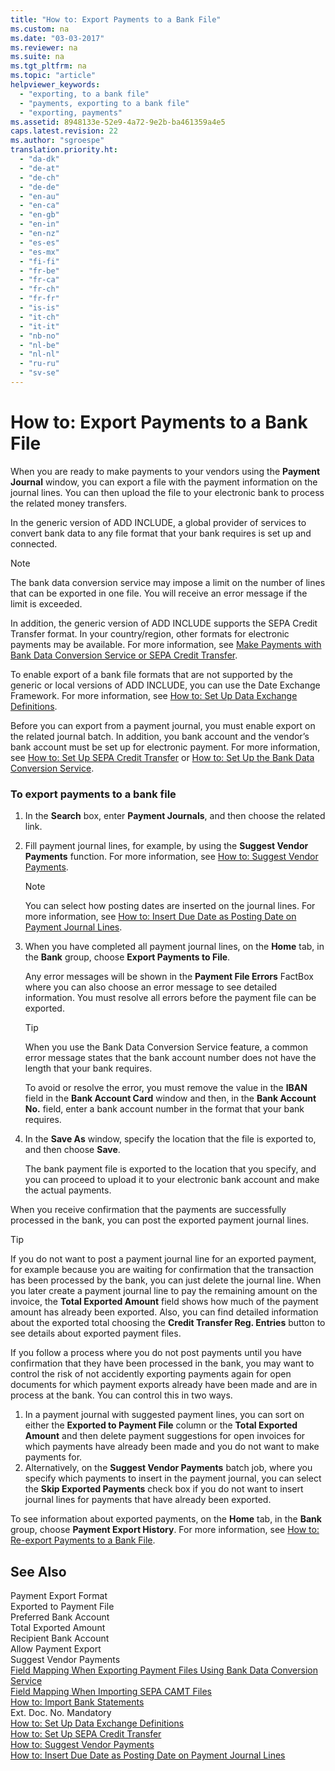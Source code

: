 ```yaml
---
title: "How to: Export Payments to a Bank File"
ms.custom: na
ms.date: "03-03-2017"
ms.reviewer: na
ms.suite: na
ms.tgt_pltfrm: na
ms.topic: "article"
helpviewer_keywords: 
  - "exporting, to a bank file"
  - "payments, exporting to a bank file"
  - "exporting, payments"
ms.assetid: 8948133e-52e9-4a72-9e2b-ba461359a4e5
caps.latest.revision: 22
ms.author: "sgroespe"
translation.priority.ht: 
  - "da-dk"
  - "de-at"
  - "de-ch"
  - "de-de"
  - "en-au"
  - "en-ca"
  - "en-gb"
  - "en-in"
  - "en-nz"
  - "es-es"
  - "es-mx"
  - "fi-fi"
  - "fr-be"
  - "fr-ca"
  - "fr-ch"
  - "fr-fr"
  - "is-is"
  - "it-ch"
  - "it-it"
  - "nb-no"
  - "nl-be"
  - "nl-nl"
  - "ru-ru"
  - "sv-se"
---
```

# How to: Export Payments to a Bank File
When you are ready to make payments to your vendors using the **Payment Journal** window, you can export a file with the payment information on the journal lines. You can then upload the file to your electronic bank to process the related money transfers.  
  
 In the generic version of ADD INCLUDE<!--[!INCLUDE[dyn_nav](../../ApplicationDesign/includes/dyn_nav_md.md)]-->, a global provider of services to convert bank data to any file format that your bank requires is set up and connected.  
  
> [!NOTE]  
>  The bank data conversion service may impose a limit on the number of lines that can be exported in one file. You will receive an error message if the limit is exceeded.  
  
 In addition, the generic version of ADD INCLUDE<!--[!INCLUDE[dyn_nav](../../ApplicationDesign/includes/dyn_nav_md.md)]--> supports the SEPA Credit Transfer format. In your country\/region, other formats for electronic payments may be available. For more information, see [Make Payments with Bank Data Conversion Service or SEPA Credit Transfer](../../Finance/make-payments-with-bank-data-conversion-service-or-sepa-credit-transfer.md).  
  
 To enable export of a bank file formats that are not supported by the generic or local versions of ADD INCLUDE<!--[!INCLUDE[dyn_nav](../../ApplicationDesign/includes/dyn_nav_md.md)]-->, you can use the Date Exchange Framework. For more information, see [How to: Set Up Data Exchange Definitions](../../BusinessFunctionality/DataExchange/how-to-set-up-data-exchange-definitions.md).  
  
 Before you can export from a payment journal, you must enable export on the related journal batch. In addition, you bank account and the vendor’s bank account must be set up for electronic payment. For more information, see [How to: Set Up SEPA Credit Transfer](../../BusinessFunctionality/DataExchange/how-to-set-up-sepa-credit-transfer.md) or [How to: Set Up the Bank Data Conversion Service](../../BusinessFunctionality/DataExchange/how-to-set-up-the-bank-data-conversion-service.md).  
  
### To export payments to a bank file  
  
1.  In the **Search** box, enter **Payment Journals**, and then choose the related link.  
  
2.  Fill payment journal lines, for example, by using the **Suggest Vendor Payments** function. For more information, see [How to: Suggest Vendor Payments](../../Finance/how-to-suggest-vendor-payments.md).  
  
    > [!NOTE]  
    >  You can select how posting dates are inserted on the journal lines. For more information, see [How to: Insert Due Date as Posting Date on Payment Journal Lines](../../Finance/how-to-insert-due-date-as-posting-date-on-payment-journal-lines.md).  
  
3.  When you have completed all payment journal lines, on the **Home** tab, in the **Bank** group, choose **Export Payments to File**.  
  
     Any error messages will be shown in the **Payment File Errors** FactBox where you can also choose an error message to see detailed information. You must resolve all errors before the payment file can be exported.  
  
    > [!TIP]  
    >  When you use the Bank Data Conversion Service feature, a common error message states that the bank account number does not have the length that your bank requires.  
    >   
    >  To avoid or resolve the error, you must remove the value in the **IBAN** field in the **Bank Account Card** window and then, in the **Bank Account No.** field, enter a bank account number in the format that your bank requires.  
  
4.  In the **Save As** window, specify the location that the file is exported to, and then choose **Save**.  
  
     The bank payment file is exported to the location that you specify, and you can proceed to upload it to your electronic bank account and make the actual payments.  
  
 When you receive confirmation that the payments are successfully processed in the bank, you can post the exported payment journal lines.  
  
> [!TIP]  
>  If you do not want to post a payment journal line for an exported payment, for example because you are waiting for confirmation that the transaction has been processed by the bank, you can just delete the journal line. When you later create a payment journal line to pay the remaining amount on the invoice, the **Total Exported Amount** field shows how much of the payment amount has already been exported. Also, you can find detailed information about the exported total choosing the **Credit Transfer Reg. Entries** button to see details about exported payment files.  
>   
>  If you follow a process where you do not post payments until you have confirmation that they have been processed in the bank, you may want to control the risk of not accidently exporting payments again for open documents for which payment exports already have been made and are in process at the bank. You can control this in two ways.  
>   
>  1.  In a payment journal with suggested payment lines, you can sort on either the **Exported to Payment File** column or the **Total Exported Amount** and then delete payment suggestions for open invoices for which payments have already been made and you do not want to make payments for.  
> 2.  Alternatively, on the **Suggest Vendor Payments** batch job, where you specify which payments to insert in the payment journal, you can select the **Skip Exported Payments** check box if you do not want to insert journal lines for payments that have already been exported.  
>   
>  To see information about exported payments, on the **Home** tab, in the **Bank** group, choose **Payment Export History**. For more information, see [How to: Re\-export Payments to a Bank File](../../Finance/how-to-re-export-payments-to-a-bank-file.md).  
  
## See Also  
 Payment Export Format   
 Exported to Payment File   
 Preferred Bank Account   
 Total Exported Amount   
 Recipient Bank Account   
 Allow Payment Export   
 Suggest Vendor Payments   
 [Field Mapping When Exporting Payment Files Using Bank Data Conversion Service](../../BusinessFunctionality/DataExchange/field-mapping-when-exporting-payment-files-using-bank-data-conversion-service.md)   
 [Field Mapping When Importing SEPA CAMT Files](../../BusinessFunctionality/DataExchange/field-mapping-when-importing-sepa-camt-files.md)   
 [How to: Import Bank Statements](../../BusinessFunctionality/DataExchange/how-to-import-bank-statements.md)   
 Ext. Doc. No. Mandatory   
 [How to: Set Up Data Exchange Definitions](../../BusinessFunctionality/DataExchange/how-to-set-up-data-exchange-definitions.md)   
 [How to: Set Up SEPA Credit Transfer](../../BusinessFunctionality/DataExchange/how-to-set-up-sepa-credit-transfer.md)   
 [How to: Suggest Vendor Payments](../../Finance/how-to-suggest-vendor-payments.md)   
 [How to: Insert Due Date as Posting Date on Payment Journal Lines](../../Finance/how-to-insert-due-date-as-posting-date-on-payment-journal-lines.md)
